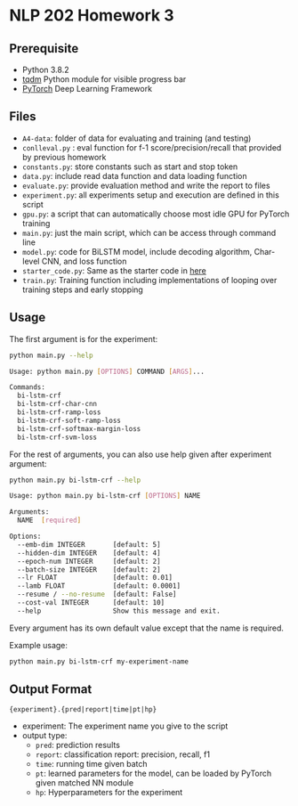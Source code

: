 # NLP 202 Homework 3

## Prerequisite

-   Python 3.8.2
-   [tqdm](https://tqdm.github.io/) Python module for visible progress bar
-   [PyTorch](https://pytorch.org) Deep Learning Framework

## Files

-   `A4-data`: folder of data for evaluating and training (and testing)
-   `conlleval.py` : eval function for f-1 score/precision/recall that provided by previous homework
-   `constants.py`: store constants such as start and stop token
-   `data.py`: include read data function and data loading function
-   `evaluate.py`: provide evaluation method and write the report to files
-   `experiment.py`: all experiments setup and execution are defined in this script
-   `gpu.py`: a script that can automatically choose most idle GPU for PyTorch training
-   `main.py`: just the main script, which can be access through command line
-   `model.py`: code for BiLSTM model, include decoding algorithm, Char-level CNN, and loss function
-   `starter_code.py`: Same as the starter code in [here](https://pytorch.org/tutorials/beginner/nlp/advanced_tutorial.html#dynamic-versus-static-deep-learning-toolkits)
-   `train.py`: Training function including implementations of looping over training steps and early stopping

## Usage

The first argument is for the experiment:

```bash
python main.py --help

Usage: python main.py [OPTIONS] COMMAND [ARGS]...

Commands:
  bi-lstm-crf
  bi-lstm-crf-char-cnn
  bi-lstm-crf-ramp-loss
  bi-lstm-crf-soft-ramp-loss
  bi-lstm-crf-softmax-margin-loss
  bi-lstm-crf-svm-loss

```

For the rest of arguments, you can also use help given after experiment argument:

```bash
python main.py bi-lstm-crf --help

Usage: python main.py bi-lstm-crf [OPTIONS] NAME

Arguments:
  NAME  [required]

Options:
  --emb-dim INTEGER       [default: 5]
  --hidden-dim INTEGER    [default: 4]
  --epoch-num INTEGER     [default: 2]
  --batch-size INTEGER    [default: 2]
  --lr FLOAT              [default: 0.01]
  --lamb FLOAT            [default: 0.0001]
  --resume / --no-resume  [default: False]
  --cost-val INTEGER      [default: 10]
  --help                  Show this message and exit.
```

Every argument has its own default value except that the name is required.

Example usage:

```bash
python main.py bi-lstm-crf my-experiment-name
```

## Output Format

```
{experiment}.{pred|report|time|pt|hp}
```

-   experiment: The experiment name you give to the script
-   output type:
    -   `pred`: prediction results
    -   `report`: classification report: precision, recall, f1
    -   `time`: running time given batch
    -   `pt`: learned parameters for the model, can be loaded by PyTorch given matched NN module
    -   `hp`: Hyperparameters for the experiment
